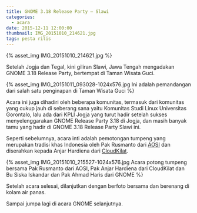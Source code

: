 ```yaml
---
title: GNOME 3.18 Release Party – Slawi
categories:
  - acara
date: 2015-12-11 12:00:00
thumbnail: IMG_20151010_214621.jpg
tags: pesta rilis
---
```


{% asset_img IMG_20151010_214621.jpg %}

Setelah Jogja dan Tegal, kini giliran Slawi, Jawa Tengah mengadakan GNOME 3.18 Release Party, bertempat di Taman Wisata Guci.

{% asset_img IMG_20151011_093028-1024x576.jpg Ini adalah pemandangan dari salah satu penginapan di Taman Wisata Guci %}

Acara ini juga dihadiri oleh beberapa komunitas, termasuk dari komunitas yang cukup jauh di seberang sana yaitu Komunitas Studi Linux Universitas Gorontalo, lalu ada dari KPLI Jogja yang turut hadir setelah sukses menyelenggarakan GNOME Release Party 3.18 di Jogja, dan masih banyak tamu yang hadir di GNOME 3.18 Release Party Slawi ini.

Seperti sebelumnya, acara inti adalah pemotongan tumpeng yang merupakan tradisi khas Indonesia oleh Pak Rusmanto dari [AOSI](http://aosi.or.id/) dan diserahkan kepada Anjar Hardiena dari [CloudKilat](http://cloudkilat.com/).

{% asset_img IMG_20151010_215527-1024x576.jpg Acara potong tumpeng bersama Pak Rusmanto dari AOSI, Pak Anjar Hardiena dari CloudKilat dan Bu Siska Iskandar dan Pak Ahmad Haris dari GNOME %}

Setelah acara selesai, dilanjutkan dengan berfoto bersama dan berenang di kolam air panas.

Sampai jumpa lagi di acara GNOME selanjutnya.